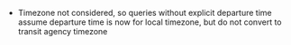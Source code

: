- Timezone not considered, so queries without explicit departure time assume departure time is now for local timezone, but do not convert to transit agency timezone
